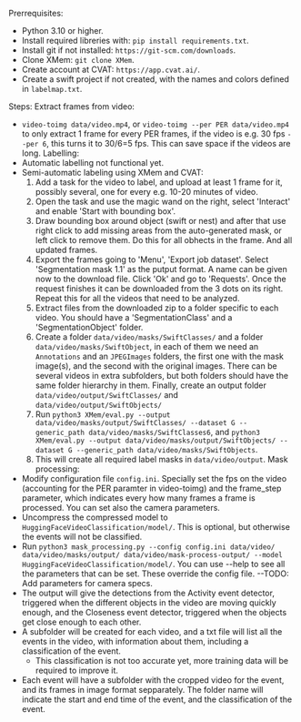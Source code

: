 Prerrequisites:
 - Python 3.10 or higher.
 - Install required libreries with: `pip install requirements.txt`.
 - Install git if not installed: `https://git-scm.com/downloads`.
 - Clone XMem: `git clone XMem`.
 - Create account at CVAT: `https://app.cvat.ai/`.
 - Create a swift project if not created, with the names and colors defined in `labelmap.txt`.

Steps:
Extract frames from video: 
 - `video-toimg data/video.mp4`, or `video-toimg --per PER data/video.mp4` to only extract 1 frame for every PER frames, if the video is e.g. 30 fps `--per 6`, this turns it to 30/6=5 fps. This can save space if the videos are long.
Labelling:
 - Automatic labelling not functional yet.
 - Semi-automatic labeling using XMem and CVAT:
   1. Add a task for the video to label, and upload at least 1 frame for it, possibly several, one for every e.g. 10-20 minutes of video.
   2. Open the task and use the magic wand on the right, select 'Interact' and enable 'Start with bounding box'.
   3. Draw bounding box around object (swift or nest) and after that use right click to add missing areas from the auto-generated mask, or left click to remove them. Do this for all obhects in the frame. And all updated frames.
   4. Export the frames going to 'Menu', 'Export job dataset'. Select 'Segmentation mask 1.1' as the putput format. A name can be given now to the download file. Click 'Ok' and go to 'Requests'. Once the request finishes it can be downloaded from the 3 dots on its right. Repeat this for all the videos that need to be analyzed.
   5. Extract files from the downloaded zip to a folder specific to each video. You should have a 'SegmentationClass' and a 'SegmentationObject' folder.
   6. Create a folder `data/video/masks/SwiftClasses/` and a folder `data/video/masks/SwiftObject`, in each of them we need an `Annotations` and an `JPEGImages` folders, the first one with the mask image(s), and the second with the original images. There can be several videos in extra subfolders, but both folders should have the same folder hierarchy in them. Finally, create an output folder `data/video/output/SwiftClasses/` and `data/video/output/SwiftObjects/`
   6. Run `python3 XMem/eval.py --output data/video/masks/output/SwiftClasses/ --dataset G --generic_path data/video/masks/SwiftClasses6`, and `python3 XMem/eval.py --output data/video/masks/output/SwiftObjects/ --dataset G --generic_path data/video/masks/SwiftObjects`.
   7. This will create all required label masks in `data/video/output`.
Mask processing:
 - Modify configuration file `config.ini`. Specially set the fps on the video (accounting for the PER paramter in video-toimg) and the frame_step parameter, which indicates every how many frames a frame is processed. You can set also the camera parameters.
 - Uncompress the compressed model to `HuggingFaceVideoClassification/model/`. This is optional, but otherwise the events will not be classified.
 - Run `python3 mask_processing.py --config config.ini data/video/ data/video/masks/output/ data/video/mask-process-output/ --model HuggingFaceVideoClassification/model/`. You can use --help to see all the parameters that can be set. These override the config file.
 --TODO: Add parameters for camera specs.
 - The output will give the detections from the Activity event detector, triggered when the different objects in the video are moving quickly enough, and the Closeness event detector, triggered when the objects get close enough to each other. 
 - A subfolder will be created for each video, and a txt file will list all the events in the video, with information about them, including a classification of the event.
    - This classification is not too accurate yet, more training data will be required to improve it.
 - Each event will have a subfolder with the cropped video for the event, and its frames in image format sepparately. The folder name will indicate the start and end time of the event, and the classification of the event. 